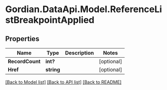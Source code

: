 # Gordian.DataApi.Model.ReferenceListBreakpointApplied
## Properties

Name | Type | Description | Notes
------------ | ------------- | ------------- | -------------
**RecordCount** | **int?** |  | [optional] 
**Href** | **string** |  | [optional] 

[[Back to Model list]](../README.md#documentation-for-models) [[Back to API list]](../README.md#documentation-for-api-endpoints) [[Back to README]](../README.md)

